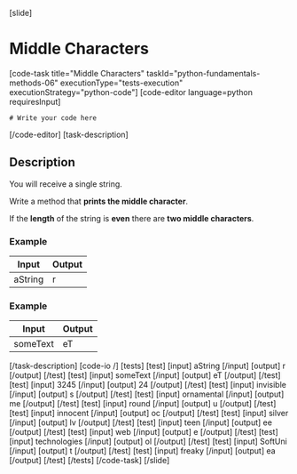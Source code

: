 [slide]
# Middle Characters
[code-task title="Middle Characters" taskId="python-fundamentals-methods-06" executionType="tests-execution" executionStrategy="python-code"]
[code-editor language=python requiresInput]
```
# Write your code here
```
[/code-editor]
[task-description]
## Description
You will receive a single string.

Write a method that **prints the middle character**.

If the **length** of the string is **even** there are **two middle characters**.

### Example
| **Input** | **Output** |
| --- | --- |
| aString | r |

### Example
| **Input** | **Output** |
| --- | --- |
| someText | eT |

[/task-description]
[code-io /]
[tests]
[test]
[input]
aString
[/input]
[output]
r
[/output]
[/test]
[test]
[input]
someText
[/input]
[output]
eT
[/output]
[/test]
[test]
[input]
3245
[/input]
[output]
24
[/output]
[/test]
[test]
[input]
invisible
[/input]
[output]
s
[/output]
[/test]
[test]
[input]
ornamental
[/input]
[output]
me
[/output]
[/test]
[test]
[input]
round
[/input]
[output]
u
[/output]
[/test]
[test]
[input]
innocent
[/input]
[output]
oc
[/output]
[/test]
[test]
[input]
silver
[/input]
[output]
lv
[/output]
[/test]
[test]
[input]
teen
[/input]
[output]
ee
[/output]
[/test]
[test]
[input]
web
[/input]
[output]
e
[/output]
[/test]
[test]
[input]
technologies
[/input]
[output]
ol
[/output]
[/test]
[test]
[input]
SoftUni
[/input]
[output]
t
[/output]
[/test]
[test]
[input]
freaky
[/input]
[output]
ea
[/output]
[/test]
[/tests]
[/code-task]
[/slide]